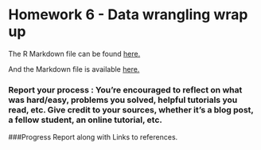 # Homework 6 - Data wrangling wrap up


The R Markdown file can be found [here.](https://github.com/jmurthy12/STAT545-hw-murthy-janani/tree/master/hw06/hw06_data_wrangling_wrap_up.Rmd)

And the Markdown file is available  [here.](https://github.com/jmurthy12/STAT545-hw-murthy-janani/tree/master/hw06/hw06_data_wrangling_wrap_up.md)


### Report your process : You’re encouraged to reflect on what was hard/easy, problems you solved, helpful tutorials you read, etc. Give credit to your sources, whether it’s a blog post, a fellow student, an online tutorial, etc.

###Progress Report along with Links to references.








